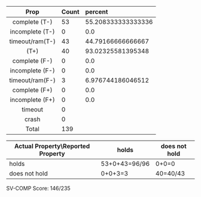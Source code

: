 
| Prop | Count | percent |
|:----:|:------|:--|
|complete   (T-)|53| 55.208333333333336 |
|incomplete (T-)|0|0.0 |
|timeout/ram(T-)|43|44.79166666666667 |
|           (T+)|40|93.02325581395348 |
|complete   (F-)|0|0.0 |
|incomplete (F-)|0|0.0 |
|timeout/ram(F-)|3|6.976744186046512 |
|complete   (F+)|0|0.0 |
|incomplete (F+)|0|0.0 |
|timeout        |0| |
|crash          |0| |
|Total          |139| |

| Actual Property\Reported Property | holds | does not hold |
|------------------------------------|-------|---------------|
| holds | 53+0+43=96/96 | 0+0=0 |
| does not hold | 0+0+3=3 | 40=40/43 |

SV-COMP Score: 146/235

